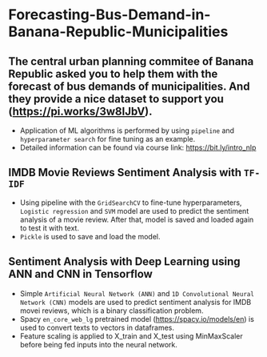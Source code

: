 # Forecasting-Bus-Demand-in-Banana-Republic-Municipalities
## The central urban planning commitee of Banana Republic asked you to help them with the forecast of bus demands of municipalities. And they provide a nice dataset to support you (https://pi.works/3w8IJbV).
- Application of ML algorithms is performed by using `pipeline` and `hyperparameter search` for fine tuning as an example.
- Detailed information can be found via course link: https://bit.ly/intro_nlp
## IMDB Movie Reviews Sentiment Analysis with `TF-IDF`
- Using pipeline with the `GridSearchCV` to fine-tune hyperparameters, `Logistic regression` and `SVM` model are used to predict the sentiment analysis of a movie review. After that, model is saved and loaded again to test it with text.
- `Pickle` is used to save and load the model.
## Sentiment Analysis with Deep Learning using ANN and CNN in Tensorflow
- Simple `Artificial Neural Network (ANN)` and `1D Convolutional Neural Network (CNN)` models are used to predict sentiment analysis for IMDB movei reviews, which is a binary classification problem.
- Spacy `en_core_web_lg` pretrained model (https://spacy.io/models/en) is used to convert texts to vectors in dataframes.
- Feature scaling is applied to X_train and X_test using MinMaxScaler before being fed inputs into the neural network.
